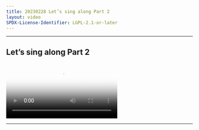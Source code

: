 ```yaml
---
title: 20230228 Let’s sing along Part 2
layout: video
SPDX-License-Identifier: LGPL-2.1-or-later
---
```


---

## Let’s sing along Part 2

<div class="container">
  <video id="my-video" class="video-js vjs-fluid vjs-layout-medium" poster="https://cdn.discordapp.com/attachments/1083515523846914179/1084030458985189387/20230228-2.jpg" preload="auto" controls="controls" data-setup='{}'>
    <source src="https://drive.ayampenyet.eu.org/api/raw/?path=/%F0%9F%94%AE%20Unarchive%20Karaoke%20Moona/%5B20230228%5D%20%E3%80%90MoonUtau%E3%80%91Let's%20sing%20along%E3%80%90Unarchive%E3%80%91%20%5BMoona%20Hoshinova%20hololive-ID%5D%202%20(1yssXxFWT2Y).mp4" type="video/mp4"/>
  </video>
</div>

---
